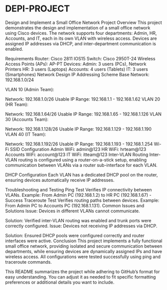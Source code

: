 # DEPI-PROJECT
Design and Implement a Small Office Network
Project Overview
This project demonstrates the design and implementation of a small office network using Cisco devices. The network supports four departments: Admin, HR, Accounts, and IT, each in its own VLAN with wireless access. Devices are assigned IP addresses via DHCP, and inter-department communication is enabled.

Requirements
Router: Cisco 2811 IOS15
Switch: Cisco 2950T-24
Wireless Access Points (APs): AP-PT
Devices:
Admin: 3 users (PCs), Network Printers
HR: 3 users (Laptops)
Accounts: 4 users (Tablets)
IT: 3 users (Smartphones)
Network Design
IP Addressing Scheme
Base Network: 192.168.1.0/24

VLAN 10 (Admin Team):

Network: 192.168.1.0/26
Usable IP Range: 192.168.1.1 - 192.168.1.62
VLAN 20 (HR Team):

Network: 192.168.1.64/26
Usable IP Range: 192.168.1.65 - 192.168.1.126
VLAN 30 (Accounts Team):

Network: 192.168.1.128/26
Usable IP Range: 192.168.1.129 - 192.168.1.190
VLAN 40 (IT Team):

Network: 192.168.1.192/26
Usable IP Range: 192.168.1.193 - 192.168.1.254
Wi-Fi SSID Configuration
Admin WiFi: admin@123
HR WiFi: hrteam@123
Accounts WiFi: account@123
IT WiFi: itteam@123
Inter-VLAN Routing
Inter-VLAN routing is configured using a router-on-a-stick setup, enabling communication between VLANs via a router sub-interface for each VLAN.

DHCP Configuration
Each VLAN has a dedicated DHCP pool on the router, ensuring devices automatically receive IP addresses.

Troubleshooting and Testing
Ping Test
Verifies IP connectivity between VLANs.
Example: From Admin PC (192.168.1.2) to HR PC (192.168.1.67) - Success
Traceroute Test
Verifies routing paths between devices.
Example: From Admin PC to Accounts PC (192.168.1.131).
Common Issues and Solutions
Issue: Devices in different VLANs cannot communicate.

Solution: Verified inter-VLAN routing was enabled and trunk ports were correctly configured.
Issue: Devices not receiving IP addresses via DHCP.

Solution: Ensured DHCP pools were configured correctly and router interfaces were active.
Conclusion
This project implements a fully functional small office network, providing isolated and secure communication between departments, while ensuring devices are dynamically assigned IPs and have wireless access. All configurations were tested successfully using ping and traceroute commands.

This README summarizes the project while adhering to GitHub’s format for easy understanding. You can adjust it as needed to fit specific formatting preferences or additional details you want to include.
